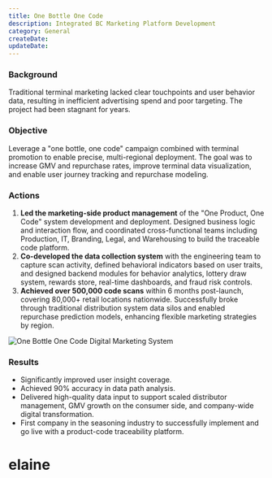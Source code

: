 ```yaml
---
title: One Bottle One Code
description: Integrated BC Marketing Platform Development
category: General
createDate: 
updateDate: 
---
```


### Background
Traditional terminal marketing lacked clear touchpoints and user behavior data, resulting in inefficient advertising spend and poor targeting. The project had been stagnant for years.



### Objective
Leverage a "one bottle, one code" campaign combined with terminal promotion to enable precise, multi-regional deployment. The goal was to increase GMV and repurchase rates, improve terminal data visualization, and enable user journey tracking and repurchase modeling.



### Actions
1. **Led the marketing-side product management** of the "One Product, One Code" system development and deployment. Designed business logic and interaction flow, and coordinated cross-functional teams including Production, IT, Branding, Legal, and Warehousing to build the traceable code platform.
2. **Co-developed the data collection system** with the engineering team to capture scan activity, defined behavioral indicators based on user traits, and designed backend modules for behavior analytics, lottery draw system, rewards store, real-time dashboards, and fraud risk controls.
3. **Achieved over 500,000 code scans** within 6 months post-launch, covering 80,000+ retail locations nationwide. Successfully broke through traditional distribution system data silos and enabled repurchase prediction models, enhancing flexible marketing strategies by region.

![One Bottle One Code Digital Marketing System](./project1-digital-model-pic.png)

### Results
- Significantly improved user insight coverage.
- Achieved 90% accuracy in data path analysis.
- Delivered high-quality data input to support scaled distributor management, GMV growth on the consumer side, and company-wide digital transformation.
- First company in the seasoning industry to successfully implement and go live with a product-code traceability platform.

# elaine